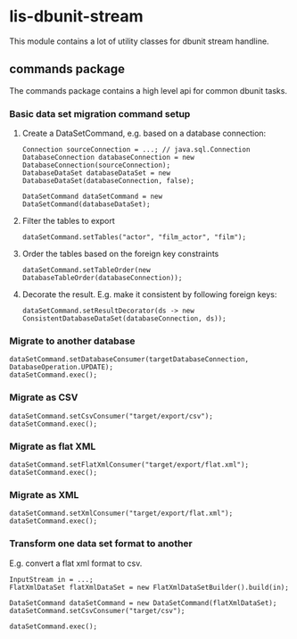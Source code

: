 # lis-dbunit-stream

This module contains a lot of utility classes for dbunit stream handline.

## commands package

The commands package contains a high level api for common dbunit tasks.

### Basic data set migration command setup

1. Create a DataSetCommand, e.g. based on a database connection:

       Connection sourceConnection = ...; // java.sql.Connection
       DatabaseConnection databaseConnection = new DatabaseConnection(sourceConnection);
       DatabaseDataSet databaseDataSet = new DatabaseDataSet(databaseConnection, false);
       
       DataSetCommand dataSetCommand = new DataSetCommand(databaseDataSet);

2. Filter the tables to export

       dataSetCommand.setTables("actor", "film_actor", "film");

3. Order the tables based on the foreign key constraints

       dataSetCommand.setTableOrder(new DatabaseTableOrder(databaseConnection));

4. Decorate the result. E.g. make it consistent by following foreign keys:

       dataSetCommand.setResultDecorator(ds -> new ConsistentDatabaseDataSet(databaseConnection, ds));

### Migrate to another database

    dataSetCommand.setDatabaseConsumer(targetDatabaseConnection, DatabaseOperation.UPDATE);
    dataSetCommand.exec();

### Migrate as CSV

    dataSetCommand.setCsvConsumer("target/export/csv");
    dataSetCommand.exec();

### Migrate as flat XML

    dataSetCommand.setFlatXmlConsumer("target/export/flat.xml");
    dataSetCommand.exec();

### Migrate as XML

    dataSetCommand.setXmlConsumer("target/export/flat.xml");
    dataSetCommand.exec();

### Transform one data set format to another

E.g. convert a flat xml format to csv.

    InputStream in = ...;
    FlatXmlDataSet flatXmlDataSet = new FlatXmlDataSetBuilder().build(in);

    DataSetCommand dataSetCommand = new DataSetCommand(flatXmlDataSet);     
    dataSetCommand.setCsvConsumer("target/csv");

    dataSetCommand.exec();